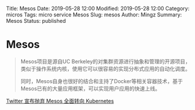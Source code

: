 Title: Mesos
Date: 2019-05-28 12:00
Modified: 2019-05-28 12:00
Category: micros
Tags: micro service Mesos
Slug: mesos
Author: Mingz
Summary: Mesos
Status: published




# Mesos


> Mesos项目是源自UC Berkeley的对集群资源进行抽象和管理的开源项目，类似于操作系统内核，使用它可以很容易的实现分布式应用的自动化调度。
> 
> 同时，Mesos自身也很好的结合和主持了Docker等相关容器技术，基于Mesos已有的大量应用框架，可以实现用户应用的快速上线。




[Twitter 宣布抛弃 Mesos 全面转向 Kubernetes](https://mp.weixin.qq.com/s/5S_lXr5wuszoHHIK0iQKsA)
